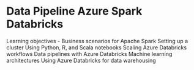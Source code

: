 # Data Pipeline Azure Spark Databricks
Learning objectives - Business scenarios for Apache Spark Setting up a cluster Using Python, R, and Scala notebooks Scaling Azure Databricks workflows Data pipelines with Azure Databricks Machine learning architectures Using Azure Databricks for data warehousing
